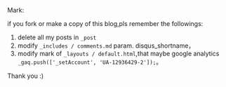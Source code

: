 Mark:

if you fork or make a copy of this blog,pls remember the followings:

1. delete all my posts in `_post`
2. modify `_includes / comments.md` param.  disqus_shortname，
3. modify mark of  `_layouts / default.html`,that maybe  google analytics  `_gaq.push(['_setAccount', 'UA-12936429-2']);`。

Thank you :)
